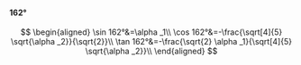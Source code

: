 #### 162°

$$
\begin{aligned}
\sin 162°&=\alpha _1\\
\cos 162°&=-\frac{\sqrt[4]{5} \sqrt{\alpha _2}}{\sqrt{2}}\\
\tan 162°&=-\frac{\sqrt{2} \alpha _1}{\sqrt[4]{5} \sqrt{\alpha _2}}\\
\end{aligned}
$$

